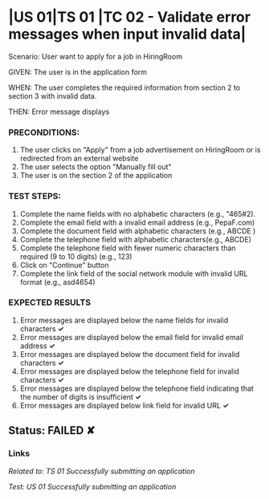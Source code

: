 # |US 01|TS 01 |TC 02 - Validate error messages when input invalid data| #

Scenario: User want to apply for a job in HiringRoom

GIVEN: The user is in the application form

WHEN: The user completes the required information from section 2 to section 3 with invalid data.

THEN: Error message displays

### PRECONDITIONS: ###

1. The user clicks on "Apply" from a job advertisement on HiringRoom or is redirected from an external website 
2. The user selects the option "Manually fill out"
3. The user is on the section 2 of the application

### TEST STEPS: ###

1. Complete the name fields with no alphabetic characters (e.g., "465#2).
2. Complete the email field with a invalid email address (e.g., PepaF.com)
3. Complete the document field with alphabetic characters (e.g., ABCDE )
4. Complete the telephone field with alphabetic characters(e.g., ABCDE)
5. Complete the telephone field with fewer numeric characters than required (9 to 10 digits) (e.g., 123)
6. Click on "Continue" button
7. Complete the link field of the social network module with invalid URL format (e.g., asd4654)
               
### EXPECTED RESULTS ###
1. Error messages are displayed below the name fields for invalid characters      **✓**
2. Error messages are displayed below the email field for invalid email address    **✓** 
3. Error messages are displayed below the document field for invalid characters    **✓** 
4. Error messages are displayed below the telephone field for invalid characters   **✓** 
5. Error messages are displayed below the telephone field indicating that the number of digits is insufficient **✓**
6. Error messages are displayed below link field for invalid URL   **✓** 

## Status: FAILED ✘ ##

### Links ###

*Related to: TS 01 Successfully submitting an application*

*Test: US 01 Successfully submitting an application*
